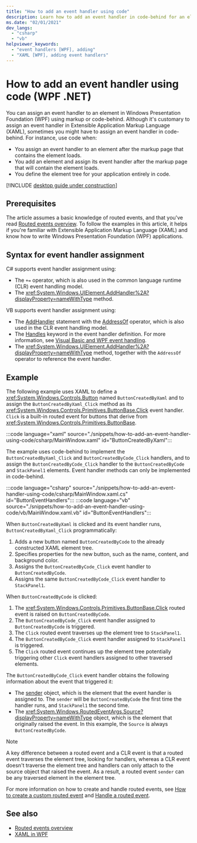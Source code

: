 ```yaml
---
title: "How to add an event handler using code"
description: Learn how to add an event handler in code-behind for an element in Windows Presentation Foundation (WPF).
ms.date: "02/01/2021"
dev_langs:
  - "csharp"
  - "vb"
helpviewer_keywords:
  - "event handlers [WPF], adding"
  - "XAML [WPF], adding event handlers"
---
```

<!-- The acrolinx score was 99 on 02/01/2021-->

# How to add an event handler using code (WPF .NET)

You can assign an event handler to an element in Windows Presentation Foundation (WPF) using markup or code-behind. Although it's customary to assign an event handler in Extensible Application Markup Language (XAML), sometimes you might have to assign an event handler in code-behind. For instance, use code when:

- You assign an event handler to an element after the markup page that contains the element loads.
- You add an element and assign its event handler after the markup page that will contain the element loads.
- You define the element tree for your application entirely in code.

[!INCLUDE [desktop guide under construction](../../includes/desktop-guide-preview-note.md)]

## Prerequisites

The article assumes a basic knowledge of routed events, and that you've read [Routed events overview](routed-events-overview.md). To follow the examples in this article, it helps if you're familiar with Extensible Application Markup Language (XAML) and know how to write Windows Presentation Foundation (WPF) applications.

## Syntax for event handler assignment

C# supports event handler assignment using:

- The `+=` operator, which is also used in the common language runtime (CLR) event handling model.
- The <xref:System.Windows.UIElement.AddHandler%2A?displayProperty=nameWithType> method.

VB supports event handler assignment using:

- The [AddHandler](/dotnet/visual-basic/language-reference/statements/addhandler-statement) statement with the [AddressOf](/dotnet/visual-basic/language-reference/operators/addressof-operator) operator, which is also used in the CLR event handling model.
- The [Handles](/dotnet/visual-basic/language-reference/statements/handles-clause) keyword in the event handler definition. For more information, see [Visual Basic and WPF event handling](visual-basic-and-wpf-event-handling.md).
- The <xref:System.Windows.UIElement.AddHandler%2A?displayProperty=nameWithType> method, together with the `AddressOf` operator to reference the event handler.

## Example

The following example uses XAML to define a <xref:System.Windows.Controls.Button> named `ButtonCreatedByXaml` and to assign the `ButtonCreatedByXaml_Click` method as its <xref:System.Windows.Controls.Primitives.ButtonBase.Click> event handler. `Click` is a built-in routed event for buttons that derive from <xref:System.Windows.Controls.Primitives.ButtonBase>.

:::code language="xaml" source="./snippets/how-to-add-an-event-handler-using-code/csharp/MainWindow.xaml" id="ButtonCreatedByXaml":::

The example uses code-behind to implement the `ButtonCreatedByXaml_Click` and `ButtonCreatedByCode_Click` handlers, and to assign the `ButtonCreatedByCode_Click` handler to the `ButtonCreatedByCode` and `StackPanel1` elements. Event handler methods can only be implemented in code-behind.

:::code language="csharp" source="./snippets/how-to-add-an-event-handler-using-code/csharp/MainWindow.xaml.cs" id="ButtonEventHandlers":::
:::code language="vb" source="./snippets/how-to-add-an-event-handler-using-code/vb/MainWindow.xaml.vb" id="ButtonEventHandlers":::

When `ButtonCreatedByXaml` is clicked and its event handler runs, `ButtonCreatedByXaml_Click` programmatically:

1. Adds a new button named `ButtonCreatedByCode` to the already constructed XAML element tree.
1. Specifies properties for the new button, such as the name, content, and background color.
1. Assigns the `ButtonCreatedByCode_Click` event handler to `ButtonCreatedByCode`.
1. Assigns the same `ButtonCreatedByCode_Click` event handler to `StackPanel1`.

When `ButtonCreatedByCode` is clicked:

1. The <xref:System.Windows.Controls.Primitives.ButtonBase.Click> routed event is raised on `ButtonCreatedByCode`.
1. The `ButtonCreatedByCode_Click` event handler assigned to `ButtonCreatedByCode` is triggered.
1. The `Click` routed event traverses up the element tree to `StackPanel1`.
1. The `ButtonCreatedByCode_Click` event handler assigned to `StackPanel1` is triggered.
1. The `Click` routed event continues up the element tree potentially triggering other `Click` event handlers assigned to other traversed elements.

The `ButtonCreatedByCode_Click` event handler obtains the following information about the event that triggered it:

- The [sender](xref:System.Windows.RoutedEventHandler) object, which is the element that the event handler is assigned to. The `sender` will be `ButtonCreatedByCode` the first time the handler runs, and `StackPanel1` the second time.
- The <xref:System.Windows.RoutedEventArgs.Source?displayProperty=nameWithType> object, which is the element that originally raised the event. In this example, the `Source` is always `ButtonCreatedByCode`.

> [!NOTE]
> A key difference between a routed event and a CLR event is that a routed event traverses the element tree, looking for handlers, whereas a CLR event doesn't traverse the element tree and handlers can only attach to the source object that raised the event. As a result, a routed event `sender` can be any traversed element in the element tree.

For more information on how to create and handle routed events, see [How to create a custom routed event](how-to-create-a-custom-routed-event.md) and [Handle a routed event](/dotnet/desktop/wpf/advanced/how-to-handle-a-routed-event?view=netframeworkdesktop-4.8&preserve-view=true).

## See also

- [Routed events overview](routed-events-overview.md)
- [XAML in WPF](../xaml/index.md)
